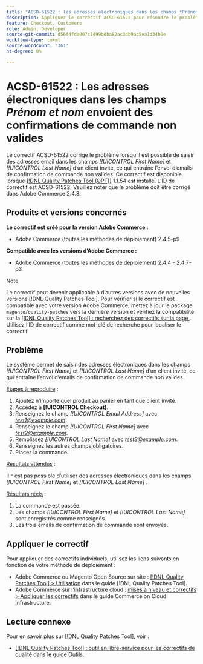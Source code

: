 ```yaml
---
title: "ACSD-61522 : les adresses électroniques dans les champs *Prénom et Nom* envoient des confirmations de commande non valides"
description: Appliquez le correctif ACSD-61522 pour résoudre le problème Adobe Commerce en raison duquel il est possible de saisir des adresses électroniques dans les champs *[!UICONTROL First Name]* et *[!UICONTROL Last Name]* d’un client invité, ce qui entraîne l’envoi d’emails de confirmation de commande non valides.
feature: Checkout, Customers
role: Admin, Developer
source-git-commit: d56f4fda007c1499bdba82ac3db9ac5ea1d34b0e
workflow-type: tm+mt
source-wordcount: '361'
ht-degree: 0%

---
```



# ACSD-61522 : Les adresses électroniques dans les champs *Prénom et nom* envoient des confirmations de commande non valides

Le correctif ACSD-61522 corrige le problème lorsqu’il est possible de saisir des adresses email dans les champs *[!UICONTROL First Name]* et *[!UICONTROL Last Name]* d’un client invité, ce qui entraîne l’envoi d’emails de confirmation de commande non valides. Ce correctif est disponible lorsque [[!DNL Quality Patches Tool (QPT)]](/help/tools/quality-patches-tool/quality-patches-tool-to-self-serve-quality-patches.md) 1.1.54 est installé. L’ID de correctif est ACSD-61522. Veuillez noter que le problème doit être corrigé dans Adobe Commerce 2.4.8.

## Produits et versions concernés

**Le correctif est créé pour la version Adobe Commerce :**

* Adobe Commerce (toutes les méthodes de déploiement) 2.4.5-p9

**Compatible avec les versions d’Adobe Commerce :**

* Adobe Commerce (toutes les méthodes de déploiement) 2.4.4 - 2.4.7-p3

>[!NOTE]
>
>Le correctif peut devenir applicable à d’autres versions avec de nouvelles versions [!DNL Quality Patches Tool]. Pour vérifier si le correctif est compatible avec votre version Adobe Commerce, mettez à jour le package `magento/quality-patches` vers la dernière version et vérifiez la compatibilité sur la [[!DNL Quality Patches Tool] : recherchez des correctifs sur la page ](https://experienceleague.adobe.com/tools/commerce-quality-patches/index.html). Utilisez l’ID de correctif comme mot-clé de recherche pour localiser le correctif.

## Problème

Le système permet de saisir des adresses électroniques dans les champs *[!UICONTROL First Name]* et *[!UICONTROL Last Name]* d’un client invité, ce qui entraîne l’envoi d’emails de confirmation de commande non valides.

<u>Étapes à reproduire</u> :

1. Ajoutez n’importe quel produit au panier en tant que client invité.
1. Accédez à **[!UICONTROL Checkout]**.
1. Renseignez le champ *[!UICONTROL Email Address]* avec *test1@example.com*.
1. Renseignez le champ *[!UICONTROL First Name]* avec *<test2@example.com>*.
1. Remplissez *[!UICONTROL Last Name]* avec *<test3@example.com>*.
1. Renseignez les autres champs obligatoires.
1. Placez la commande.

<u>Résultats attendus</u> :

Il n’est pas possible d’utiliser des adresses électroniques dans les champs *[!UICONTROL First Name]* et *[!UICONTROL Last Name]* .

<u>Résultats réels</u> :

1. La commande est passée.
1. Les champs *[!UICONTROL First Name]* et *[!UICONTROL Last Name]* sont enregistrés comme renseignés.
1. Les trois emails de confirmation de commande sont envoyés.

## Appliquer le correctif

Pour appliquer des correctifs individuels, utilisez les liens suivants en fonction de votre méthode de déploiement :

* Adobe Commerce ou Magento Open Source sur site : [[!DNL Quality Patches Tool] > Utilisation](/help/tools/quality-patches-tool/usage.md) dans le guide [!DNL Quality Patches Tool].
* Adobe Commerce sur l’infrastructure cloud : [mises à niveau et correctifs > Appliquer les correctifs](https://experienceleague.adobe.com/docs/commerce-cloud-service/user-guide/develop/upgrade/apply-patches.html) dans le guide Commerce on Cloud Infrastructure.

## Lecture connexe

Pour en savoir plus sur [!DNL Quality Patches Tool], voir :

* [[!DNL Quality Patches Tool] : outil en libre-service pour les correctifs de qualité ](/help/tools/quality-patches-tool/quality-patches-tool-to-self-serve-quality-patches.md) dans le guide Outils.
